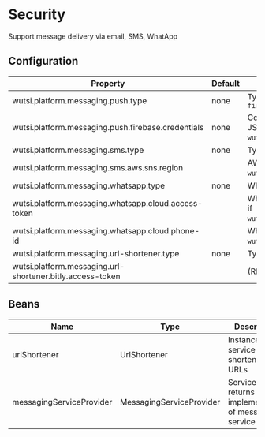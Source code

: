 # Security

Support message delivery via email, SMS, WhatApp

## Configuration

| Property                                                  | Default | Description                                                                                                                 |
|-----------------------------------------------------------|---------|-----------------------------------------------------------------------------------------------------------------------------|
| wutsi.platform.messaging.push.type                        | none    | Type of Push notification gateway: `none` or `firebase`                                                                     |
| wutsi.platform.messaging.push.firebase.credentials        | none    | Content of the Google Application Credential (in JSON format) - (REQUIRED if `wutsi.platform.messaging.push.type=firebase`) |
| wutsi.platform.messaging.sms.type                         | none    | Type of SMS gateway: `none` or `sns`                                                                                        |
| wutsi.platform.messaging.sms.aws.sns.region               |         | AWS SNS Region (REQUIRED if `wutsi.platform.messaging.sms.type=sns`)                                                        |
| wutsi.platform.messaging.whatsapp.type                    | none    | Whatsapp Implementation: `none` or `cloud`                                                                                  |
| wutsi.platform.messaging.whatsapp.cloud.access-token      |         | Whatsapp Cloud API access token. (REQUIRED if `wutsi.platform.messaging.whatsapp.type=cloud`)                               |
| wutsi.platform.messaging.whatsapp.cloud.phone-id          |         | Whatsapp Cloud API phone ID. (REQUIRED if `wutsi.platform.messaging.whatsapp.type=cloud`)                                   |
| wutsi.platform.messaging.url-shortener.type               | none    | Type of URL shortener: `none` or `bitly`                                                                                    |
| wutsi.platform.messaging.url-shortener.bitly.access-token |         | (REQUIRED) Bitly access token                                                                                               |

## Beans

| Name                     | Type                      | Description                                              |
|--------------------------|---------------------------|----------------------------------------------------------|
| urlShortener             | UrlShortener              | Instance of the service that shorten the URLs            |
| messagingServiceProvider | MessagingServiceProvider  | Service that returns implementation of messaging service |
